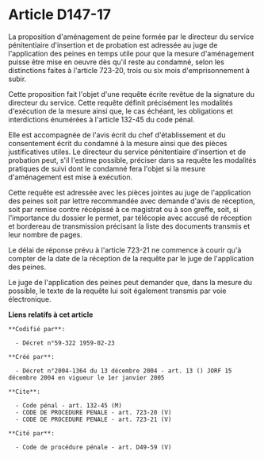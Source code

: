 # Article D147-17

La proposition d'aménagement de peine formée par le directeur du service pénitentiaire d'insertion et de probation est
adressée au juge de l'application des peines en temps utile pour que la mesure d'aménagement puisse être mise en oeuvre dès
qu'il reste au condamné, selon les distinctions faites à l'article 723-20, trois ou six mois d'emprisonnement à subir.

Cette proposition fait l'objet d'une requête écrite revêtue de la signature du directeur du service. Cette requête définit
précisément les modalités d'exécution de la mesure ainsi que, le cas échéant, les obligations et interdictions énumérées à
l'article 132-45 du code pénal.

Elle est accompagnée de l'avis écrit du chef d'établissement et du consentement écrit du condamné à la mesure ainsi que des
pièces justificatives utiles. Le directeur du service pénitentiaire d'insertion et de probation peut, s'il l'estime possible,
préciser dans sa requête les modalités pratiques de suivi dont le condamné fera l'objet si la mesure d'aménagement est mise à
exécution.

Cette requête est adressée avec les pièces jointes au juge de l'application des peines soit par lettre recommandée avec
demande d'avis de réception, soit par remise contre récépissé à ce magistrat ou à son greffe, soit, si l'importance du
dossier le permet, par télécopie avec accusé de réception et bordereau de transmission précisant la liste des documents
transmis et leur nombre de pages.

Le délai de réponse prévu à l'article 723-21 ne commence à courir qu'à compter de la date de la réception de la requête par
le juge de l'application des peines.

Le juge de l'application des peines peut demander que, dans la mesure du possible, le texte de la requête lui soit également
transmis par voie électronique.

**Liens relatifs à cet article**

	**Codifié par**:

	  - Décret n°59-322 1959-02-23

	**Créé par**:

	  - Décret n°2004-1364 du 13 décembre 2004 - art. 13 () JORF 15 décembre 2004 en vigueur le 1er janvier 2005

	**Cite**:

	  - Code pénal - art. 132-45 (M)
	  - CODE DE PROCEDURE PENALE - art. 723-20 (V)
	  - CODE DE PROCEDURE PENALE - art. 723-21 (V)

	**Cité par**:

	  - Code de procédure pénale - art. D49-59 (V)
